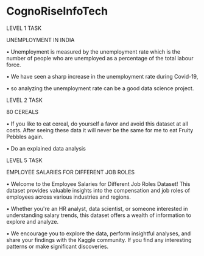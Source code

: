 # CognoRiseInfoTech

LEVEL 1 TASK

UNEMPLOYMENT IN INDIA

• Unemployment is measured by the unemployment rate which is the number of
people who are unemployed as a percentage of the total labour force.

• We have seen a sharp increase in the unemployment rate during Covid-19,

• so analyzing the unemployment rate can be a good data science project.




LEVEL 2 TASK

80 CEREALS

• If you like to eat cereal, do yourself a favor and avoid this dataset at all costs.
After seeing these data it will never be the same for me to eat Fruity Pebbles
again.

• Do an explained data analysis




LEVEL 5 TASK

EMPLOYEE SALARIES FOR DIFFERENT JOB ROLES

• Welcome to the Employee Salaries for Different Job Roles Dataset! This dataset
provides valuable insights into the compensation and job roles of employees
across various industries and regions.

• Whether you're an HR analyst, data scientist, or someone interested in
understanding salary trends, this dataset offers a wealth of information to
explore and analyze.

• We encourage you to explore the data, perform insightful analyses, and share
your findings with the Kaggle community. If you find any interesting patterns or
make significant discoveries.

